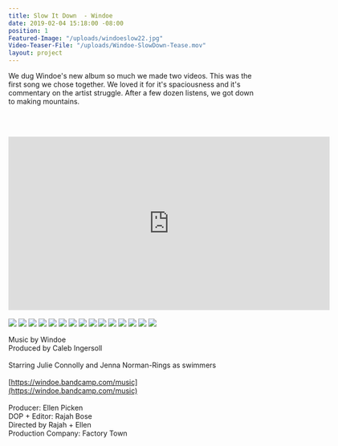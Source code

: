 ```yaml
---
title: Slow It Down  - Windoe
date: 2019-02-04 15:18:00 -08:00
position: 1
Featured-Image: "/uploads/windoeslow22.jpg"
Video-Teaser-File: "/uploads/Windoe-SlowDown-Tease.mov"
layout: project
---
```


We dug Windoe's new album so much we made two videos. This was the first song we chose together. We loved it for it's spaciousness and it's commentary on the artist struggle. After a few dozen listens, we got down to making mountains.

<BR><BR>

<iframe src="https://player.vimeo.com/video/327142954" width="640" height="346" frameborder="0" allow="autoplay; fullscreen" allowfullscreen></iframe>

<BR>
<BR>


<div class="gallery" data-columns="3">
<img src="/uploads/FactoryTown_MusicVideo-SlowItDownWindoe1006.png" />
<img src="/uploads/FactoryTown_MusicVideo-SlowItDownWindoe1007.png" />
<img src="/uploads/FactoryTown_MusicVideo-SlowItDownWindoe1003.png" />
<img src="/uploads/FactoryTown_MusicVideo-SlowItDownWindoe1004.png" />
<img src="/uploads/FactoryTown_MusicVideo-SlowItDownWindoe1005.png" />
<img src="/uploads/FactoryTown_MusicVideo-SlowItDownWindoe1001.png" />
<img src="/uploads/FactoryTown_MusicVideo-SlowItDownWindoe1002.png" />
<img src="/uploads/FactoryTown_MusicVideo-SlowItDownWindoe1008.png" />
<img src="/uploads/FactoryTown_MusicVideo-SlowItDownWindoe1009.png" />
<img src="/uploads/FactoryTown_MusicVideo-SlowItDownWindoe1012.png" />
<img src="/uploads/FactoryTown_MusicVideo-SlowItDownWindoe1014.png" />
<img src="/uploads/FactoryTown_MusicVideo-SlowItDownWindoe1015.png" />
<img src="/uploads/FactoryTown_MusicVideo-SlowItDownWindoe1018.png" />
<img src="/uploads/FactoryTown_MusicVideo-SlowItDownWindoe1017.png" />
<img src="/uploads/FactoryTown_MusicVideo-SlowItDownWindoe1016.png" />

</div>




Music by Windoe <BR>
Produced by Caleb Ingersoll<BR>
<BR>
Starring Julie Connolly and Jenna Norman-Rings as swimmers<BR>
<BR>
[https://windoe.bandcamp.com/music](https://windoe.bandcamp.com/music)<BR>
<BR>
Producer: Ellen Picken<BR>
DOP \+ Editor: Rajah Bose<BR>
Directed by Rajah \+ Ellen<BR>
Production Company: Factory Town<BR>